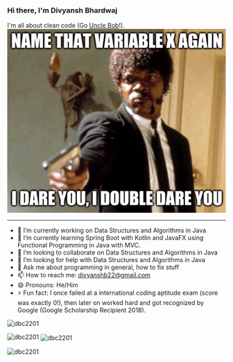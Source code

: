 ### Hi there, I'm Divyansh Bhardwaj

I'm all about clean code (Go [Uncle Bob](https://g.co/kgs/N35FgZ)!).  
![meme](https://github.com/dbc2201/dbc2201/blob/master/meme.png)

---
- 🔭 I’m currently working on Data Structures and Algorithms in Java
- 🌱 I’m currently learning Spring Boot with Kotlin and JavaFX using Functional Programming in Java with MVC.
- 👯 I’m looking to collaborate on Data Structures and Algorithms in Java
- 🤔 I’m looking for help with Data Structures and Algorithms in Java
- 💬 Ask me about programming in general, how to fix stuff
- 📫 How to reach me: divyanshb22@gmail.com
- 😄 Pronouns: He/Him
- ⚡ Fun fact: I once failed at a international coding aptitude exam (score was exactly 0!), then later on worked hard and got recognized by Google (Google Scholarship Recipient 2018).

<p align="left"><img src="https://komarev.com/ghpvc/?username=dbc2201" alt="dbc2201"/> </p>

<p><img align="left" src="https://github-readme-stats.vercel.app/api/top-langs?username=dbc2201&show_icons=true&locale=en&layout=compact" alt="dbc2201" /></p>

<p>&nbsp;<img align="center" src="https://github-readme-stats.vercel.app/api?username=dbc2201&show_icons=true&locale=en" alt="dbc2201" /></p>

<p><img align="center" src="https://github-readme-streak-stats.herokuapp.com/?user=dbc2201&" alt="dbc2201" /></p>
